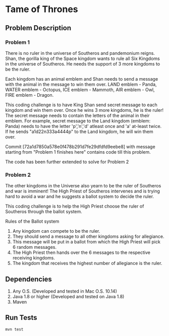 # Tame of Thrones

## Problem Description

### Problem 1

There is no ruler in the universe of Southeros and pandemonium reigns. Shan, the gorilla king of the Space kingdom
wants to rule all Six Kingdoms in the universe of Southeros. He needs the support of 3 more kingdoms to be the ruler.

Each kingdom has an animal emblem and Shan needs to send a message with the animal in the message to win them over.
LAND emblem - Panda, WATER emblem - Octopus, ICE emblem - Mammoth, AIR emblem - Owl, FIRE emblem - Dragon.

This  coding challenge is to have King Shan send secret message to each kingdom and win them over.
Once he wins 3 more kingdoms, he is the ruler! The secret message needs to contain the letters of the animal in their
emblem. For example, secret message to the Land kingdom (emblem: Panda) needs to have the letter 'p','n','d' atleast once and 'a' at-least twice. If he sends "a1d22n333a4444p" to the Land kingdom, he will win them over.

Commit [72a1d7850a578e0f478b291d7fe29dfdfd9eebe8] with message starting from "Problem 1 finishes here" contains code till this problem.

The code has been further extended to solve for Problem 2

### Problem 2

The other kingdoms in the Universe also yearn to be the ruler of Southeros and war is imminent! The High Priest of Southeros
intervenes and is trying hard to avoid a war and he suggests a ballot system to decide the ruler.

This coding challenge is to help the High Priest choose the ruler of Southeros through the ballot system.

Rules of the Ballot system
 1. Any kingdom can compete to be the ruler.
 2. They should send a message to all other kingdoms asking for allegiance.
 3. This message will be put in a ballot from which the High Priest will pick 6 random messages.
 4. The High Priest then hands over the 6 messages to the respective receiving kingdoms.
 5. The kingdom that receives the highest number of allegiance is the ruler.

## Dependencies

1. Any O.S. (Developed and tested in Mac O.S. 10.14)
1. Java 1.8 or higher (Developed and tested on Java 1.8)
1. Maven

## Run Tests

```
mvn test
```